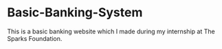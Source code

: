# Basic-Banking-System
This is a basic banking website which I made during my internship at The Sparks Foundation.
